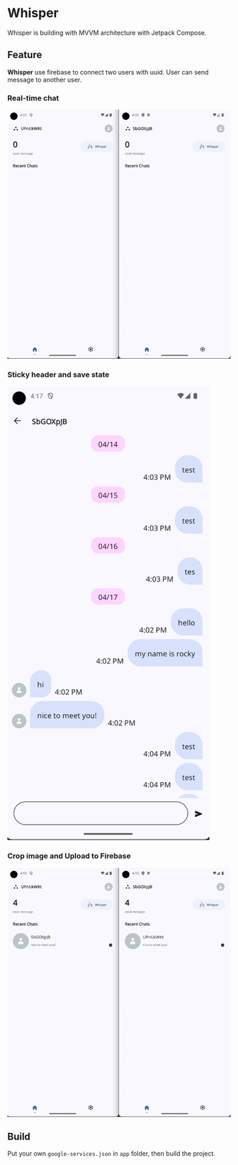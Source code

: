 # Whisper

Whisper is building with MVVM architecture with Jetpack Compose.

## Feature

**Whisper** use firebase to connect two users with uuid. User can send message to another user.

### Real-time chat
![chat](./docs/chat.gif)

### Sticky header and save state
![sticky_header](./docs/sticky_header.gif)

### Crop image and Upload to Firebase
![crop_upload](./docs/crop_upload.gif)

## Build

Put your own `google-services.json` in `app` folder, then build the project.